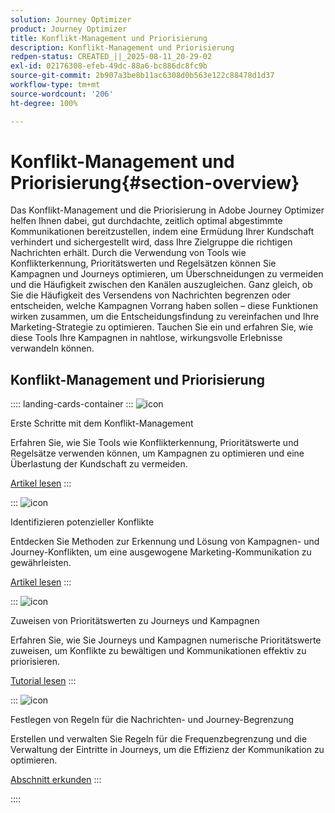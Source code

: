 ```yaml
---
solution: Journey Optimizer
product: Journey Optimizer
title: Konflikt-Management und Priorisierung
description: Konflikt-Management und Priorisierung
redpen-status: CREATED_||_2025-08-11_20-29-02
exl-id: 02176308-efeb-49dc-88a6-bc886dc8fc9b
source-git-commit: 2b907a3be8b11ac6308d0b563e122c88478d1d37
workflow-type: tm+mt
source-wordcount: '206'
ht-degree: 100%

---
```


# Konflikt-Management und Priorisierung{#section-overview}

Das Konflikt-Management und die Priorisierung in Adobe Journey Optimizer helfen Ihnen dabei, gut durchdachte, zeitlich optimal abgestimmte Kommunikationen bereitzustellen, indem eine Ermüdung Ihrer Kundschaft verhindert und sichergestellt wird, dass Ihre Zielgruppe die richtigen Nachrichten erhält. Durch die Verwendung von Tools wie Konflikterkennung, Prioritätswerten und Regelsätzen können Sie Kampagnen und Journeys optimieren, um Überschneidungen zu vermeiden und die Häufigkeit zwischen den Kanälen auszugleichen. Ganz gleich, ob Sie die Häufigkeit des Versendens von Nachrichten begrenzen oder entscheiden, welche Kampagnen Vorrang haben sollen – diese Funktionen wirken zusammen, um die Entscheidungsfindung zu vereinfachen und Ihre Marketing-Strategie zu optimieren. Tauchen Sie ein und erfahren Sie, wie diese Tools Ihre Kampagnen in nahtlose, wirkungsvolle Erlebnisse verwandeln können.

## Konflikt-Management und Priorisierung

:::: landing-cards-container
:::
![icon](https://cdn.experienceleague.adobe.com/icons/circle-play.svg?lang=de)

Erste Schritte mit dem Konflikt-Management

Erfahren Sie, wie Sie Tools wie Konflikterkennung, Prioritätswerte und Regelsätze verwenden können, um Kampagnen zu optimieren und eine Überlastung der Kundschaft zu vermeiden.

[Artikel lesen](../using/conflict-prioritization/gs-conflict-prioritization.md)
:::

:::
![icon](https://cdn.experienceleague.adobe.com/icons/list-check.svg?lang=de)

Identifizieren potenzieller Konflikte

Entdecken Sie Methoden zur Erkennung und Lösung von Kampagnen- und Journey-Konflikten, um eine ausgewogene Marketing-Kommunikation zu gewährleisten.

[Artikel lesen](../using/conflict-prioritization/conflicts.md)
:::

:::
![icon](https://cdn.experienceleague.adobe.com/icons/bullseye.svg?lang=de)

Zuweisen von Prioritätswerten zu Journeys und Kampagnen

Erfahren Sie, wie Sie Journeys und Kampagnen numerische Prioritätswerte zuweisen, um Konflikte zu bewältigen und Kommunikationen effektiv zu priorisieren.

[Tutorial lesen](../using/conflict-prioritization/priority-scores.md)
:::

:::
![icon](https://cdn.experienceleague.adobe.com/icons/gear.svg?lang=de)

Festlegen von Regeln für die Nachrichten- und Journey-Begrenzung

Erstellen und verwalten Sie Regeln für die Frequenzbegrenzung und die Verwaltung der Eintritte in Journeys, um die Effizienz der Kommunikation zu optimieren.

[Abschnitt erkunden](capping-rules-landing-page.md)
:::

::::

